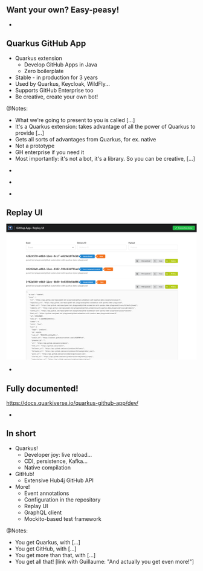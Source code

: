 ## Want your own? Easy-peasy!

-

## Quarkus GitHub App

* Quarkus extension
  * Develop GitHub Apps in Java
  * Zero boilerplate
* Stable - in production for 3 years
* Used by Quarkus, Keycloak, WildFly...
* Supports GitHub Enterprise too
* Be creative, create your own bot!

@Notes:

* What we're going to present to you is called [...]
* It's a Quarkus extension:
  takes advantage of all the power of Quarkus to provide [...]
* Gets all sorts of advantages from Quarkus, for ex. native
* Not a prototype
* GH enterprise if you need it
* Most importantly: it's not a bot, it's a library.
  So you can be creative, [...]

-

<!-- .element data-background="images/tweet-close-osgi-tickets.png" data-background-size="auto" -->

-

<!-- .element data-background="images/github-automation-with-quarkus-demo-time.svg" data-background-size="contain" -->

-

<!-- .element data-visibility="hidden" -->

## Replay UI

![](images/replay-ui.png)

-

## Fully documented!

https://docs.quarkiverse.io/quarkus-github-app/dev/

-

## In short

* Quarkus!
  * Developer joy: live reload...
  * CDI, persistence, Kafka...
  * Native compilation
* GitHub!
  * Extensive Hub4j GitHub API
* More!
  * Event annotations
  * Configuration in the repository
  * Replay UI
  * GraphQL client
  * Mockito-based test framework

@Notes:

* You get Quarkus, with [...]
* You get GitHub, with [...]
* You get more than that, with [...]
* You get all that! \[link with Guillaume: "And actually you get even more!"]